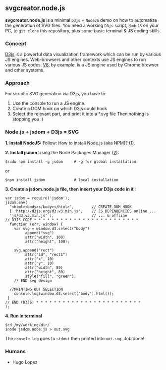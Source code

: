 ## svgcreator.node.js
**svgcreator.node.js** is a minimal `D3js` + `NodeJS` demo on how to automatize the generation of SVG files. You need a working `D3js` script, `NodeJS` on your PC, to `git clone` this repository, plus some basic terminal & JS coding skills.

### Concept
[D3js](http://d3js.org/d3.v3.min.js) is a powerful data visualization framework which can be run by various JS engines. Web-browsers and other contexts use JS engines to run various JS codes. [V8](https://en.wikipedia.org/wiki/V8_(JavaScript_engine)), by example, is a JS engine used by Chrome browser and other systems. 

### Approach
For scriptic SVG generation via D3js, you have to: 
1. Use the console to run a JS engine.
2. Create a DOM hook on which D3js could hook
3. Select the relevant part, and print it into a *.svg file
Then nothing is stopping you :)

### Node.js + jsdom + D3js = SVG

**1. Install NodeJS:**
Follow: How to install Node.js (aka NPM)? ([1](http://howtonode.org/how-to-install-nodejs)).

**2. Install jsdom**
Using the Node Packages Manager ([2](https://github.com/tmpvar/jsdom#install)):

    $sudo npm install -g jsdom     # -g for global installation
or

    $npm install jsdom             # local installation

**3. Create a jsdom.node.js file, then insert your D3js code in it** :

    var jsdom = require('jsdom');
    jsdom.env(
      "<html><body></body></html>",        // CREATE DOM HOOK
      [ 'http://d3js.org/d3.v3.min.js',    // JS DEPENDENCIES online ...
      'js/d3.v3.min.js' ],                 // ... & offline
    // D3JS CODE * * * * * * * * * * * * * * * * * * * * * * * *
      function (err, window) {
        var svg = window.d3.select("body")
            .append("svg")
            .attr("width", 100)
            .attr("height", 100);

        svg.append("rect")
            .attr("id", "rect1")
            .attr("x", 10)
            .attr("y", 10)
            .attr("width", 80)
            .attr("height", 80)
            .style("fill", "green");
        // END svg design

      //PRINTING OUT SELECTION
        console.log(window.d3.select("body").html());
     }
    // END (D3JS) * * * * * * * * * * * * * * * * * * * * * * * *
    );

**4. Run in terminal** 
    
    $cd /my/working/dir/
    $node jsdom.node.js > out.svg

The `console.log` goes to `stdout` then printed into `out.svg`. Job done!

### Humans

- Hugo Lopez